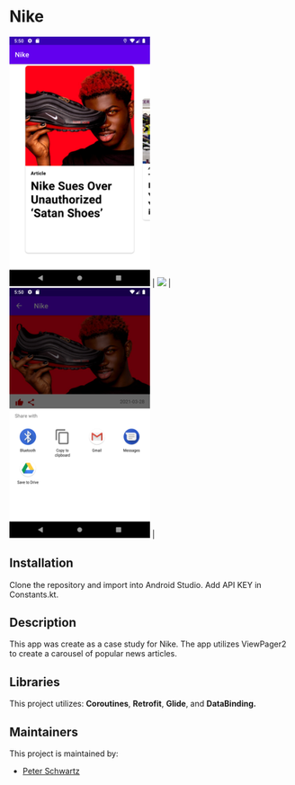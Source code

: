 # Nike
<img src = "https://github.com/PistolPete21/Nike/blob/master/app/src/main/res/demo/Screenshot_1617144615.png" width="250"> |
<img src = "https://github.com/PistolPete21/Nike/blob/master/app/src/main/res/demo/Screenshot_1617144259.png" width="250"> |
<img src = "https://github.com/PistolPete21/Nike/blob/master/app/src/main/res/demo/Screenshot_1617144622.png" width="250"> |

## Installation
Clone the repository and import into Android Studio. Add API KEY in Constants.kt.

## Description
This app was create as a case study for Nike. The app utilizes ViewPager2 to create a carousel of popular news articles.

## Libraries
This project utilizes: **Coroutines**, **Retrofit**, **Glide**, and **DataBinding.**

## Maintainers
This project is maintained by:
* [Peter Schwartz](https://github.com/PistolPete21)

